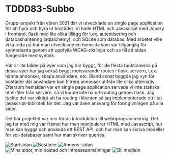 # TDDD83-Subbo
Grupp-projekt från våren 2021 där vi utvecklade en single page application för att hyra och hyra ut bostäder. Vi hade HTML och Javascript med Jquery i frontend, flask med lite olika tillägg för t.ex. autentisering och databashantering (sqlalchemy), och SQLite som databas. Med arbetet ville vi ta reda på hur man utvecklade en hemsida
som var tillgänglig för synnedsatta genom att uppfylla WCAG-riktlinjer och se till att sidan fungerade med syntolk. 

Här är lite bilder på vyer som jag har byggt, för de flesta funktionerna på dessa vyer har jag också byggt motsvarande routes i flask-servern, t.ex. hämta annonser, skapa användare, etc. Bland annat byggde jag vyn för bostäder där användare kan filtrera annonser utifrån lite olika alternativ. Eftersom hemsidan var en single page application
servade vi inte statiska html-filer från servern, så vi kunde inte ha url-routing genom flask. Jag tyckte det var viktigt att ha routing i klienten så jag 
implementerade ett litet javascript-bibliotek för det. Jag var även ansvarig för formgivningen på alla sidor.

Det här projektet var min första introduktion till webbprogrammering. Det jag tar med mig var främst hur man manipulerar HTML med Javascript, 
hur man kan bygga och använda ett REST API, och hur man kan skriva modeller för sql-databaser samt hur man skriver queries. 

![Startsidan](https://user-images.githubusercontent.com/79589708/168683367-61867850-8f42-4221-b0a1-1b33d997535d.png)
![Bostäder](https://user-images.githubusercontent.com/79589708/168683387-63d50b70-2141-4263-b408-b41f23a4e5bd.png)
![Annons-sidan](https://user-images.githubusercontent.com/79589708/168683487-e9ff746d-fccb-4ca2-bea9-85e104d8f30a.png)
![Mina sidor, min bostad och intresseanmälningar](https://user-images.githubusercontent.com/79589708/168683534-9aa25732-cacf-41c7-879b-9f0cd696f158.png)
![Bli medlem](https://user-images.githubusercontent.com/79589708/168683604-5f1d4d15-a437-4f7a-b76f-77da78227675.png)
